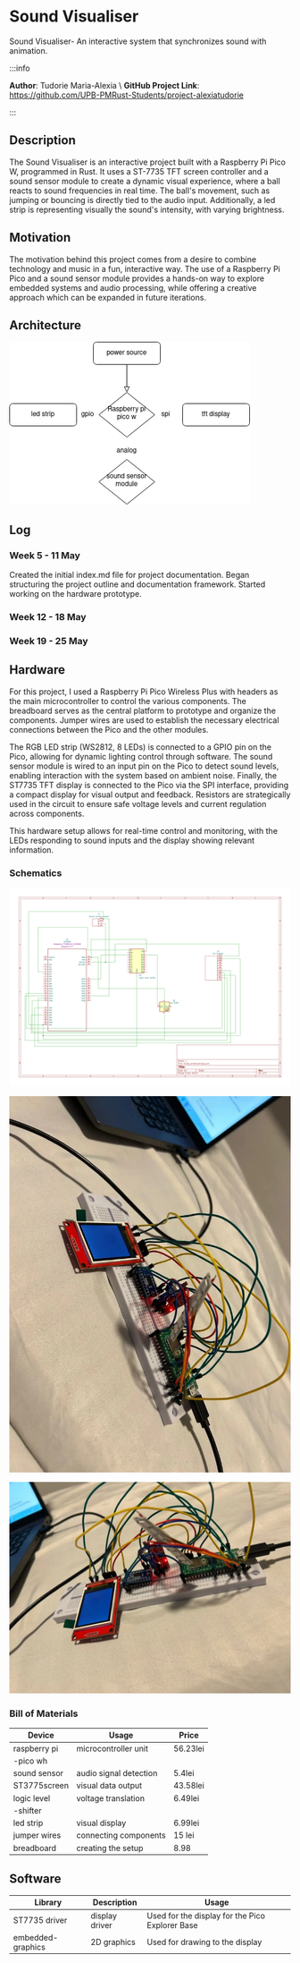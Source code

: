 
# Sound Visualiser
 Sound Visualiser- An interactive system that synchronizes sound with animation.

:::info 

**Author**: Tudorie Maria-Alexia \ 
**GitHub Project Link**: https://github.com/UPB-PMRust-Students/project-alexiatudorie

:::

## Description

The Sound Visualiser is an interactive project built with a Raspberry Pi Pico W, programmed in Rust. It uses a ST-7735 TFT screen controller and a sound sensor module to create a dynamic visual experience, where a ball reacts to sound frequencies in real time. The ball's movement, such as jumping or bouncing is directly tied to the audio input. Additionally, a led strip is representing visually the sound's intensity, with varying brightness.

## Motivation

The motivation behind this project comes from a desire to combine technology and music in a fun, interactive way. The use of a Raspberry Pi Pico and a sound sensor module provides a hands-on way to explore embedded systems and audio processing, while offering a creative approach which can be expanded in future iterations.

## Architecture 

![My Diagram](ARCHITECTURE.webp)

## Log



### Week 5 - 11 May
Created the initial index.md file for project documentation.
Began structuring the project outline and documentation framework.
Started working on the hardware prototype.

### Week 12 - 18 May

### Week 19 - 25 May

## Hardware
 For this project, I used a Raspberry Pi Pico Wireless Plus with headers as the main microcontroller to control the various components. The breadboard serves as the central platform to prototype and organize the components. Jumper wires are used to establish the necessary electrical connections between the Pico and the other modules.

The RGB LED strip (WS2812, 8 LEDs) is connected to a GPIO pin on the Pico, allowing for dynamic lighting control through software. The sound sensor module is wired to an input pin on the Pico to detect sound levels, enabling interaction with the system based on ambient noise. Finally, the ST7735 TFT display is connected to the Pico via the SPI interface, providing a compact display for visual output and feedback. Resistors are strategically used in the circuit to ensure safe voltage levels and current regulation across components.

This hardware setup allows for real-time control and monitoring, with the LEDs responding to sound inputs and the display showing relevant information.

### Schematics

![My schematic](kicad_scheme.svg)

![Hardware](POZAXnou.webp)

![Hardware2](POZAAXnou.webp)

### Bill of Materials



| Device     | Usage                 | Price  |
|------------|-----------------------|------- |
|raspberry pi|microcontroller unit   |56.23lei|
| -pico wh   |                       |        |
|sound sensor|audio signal detection |5.4lei  |
|ST3775screen|visual data output     |43.58lei|
|logic level |voltage translation    |6.49lei |
|-shifter    |                       |        |
|led strip   | visual display        |6.99lei |
|jumper wires|connecting components  |15 lei  |
|breadboard  | creating the setup    |8.98    |





## Software

| Library           | Description  | Usage                                           |
|-------------------|------------- |-------------------------------------------------|
| ST7735 driver     |display driver| Used for the display for the Pico Explorer Base |
| embedded-graphics |2D graphics   | Used for drawing to the display                 |




<!--
## Links


..
-->


